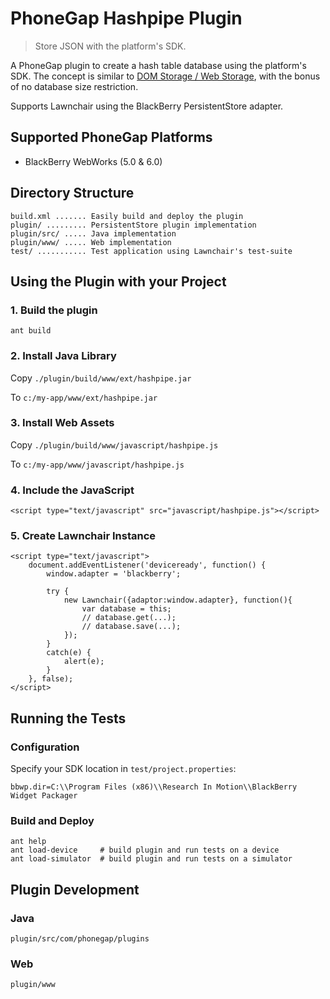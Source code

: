 PhoneGap Hashpipe Plugin
========================

> Store JSON with the platform's SDK.

A PhoneGap plugin to create a hash table database using the platform's SDK. The concept is similar to [DOM Storage / Web Storage](https://developer.mozilla.org/en/dom/storage), with the bonus of no database size restriction.

Supports Lawnchair using the BlackBerry PersistentStore adapter.

Supported PhoneGap Platforms
----------------------------

- BlackBerry WebWorks (5.0 & 6.0)

Directory Structure
-------------------

    build.xml ....... Easily build and deploy the plugin
    plugin/ ......... PersistentStore plugin implementation
    plugin/src/ ..... Java implementation
    plugin/www/ ..... Web implementation
    test/ ........... Test application using Lawnchair's test-suite

Using the Plugin with your Project
----------------------------------

### 1. Build the plugin

    ant build

### 2. Install Java Library

Copy `./plugin/build/www/ext/hashpipe.jar`

To `c:/my-app/www/ext/hashpipe.jar`

### 3. Install Web Assets

Copy `./plugin/build/www/javascript/hashpipe.js`

To `c:/my-app/www/javascript/hashpipe.js`

### 4. Include the JavaScript

    <script type="text/javascript" src="javascript/hashpipe.js"></script>

### 5. Create Lawnchair Instance

    <script type="text/javascript">
        document.addEventListener('deviceready', function() {
            window.adapter = 'blackberry';

            try {
                new Lawnchair({adaptor:window.adapter}, function(){
                    var database = this;
                    // database.get(...);
                    // database.save(...);
                });
            }
            catch(e) {
                alert(e);
            }
        }, false);
    </script>

Running the Tests
-----------------

### Configuration

Specify your SDK location in `test/project.properties`:

    bbwp.dir=C:\\Program Files (x86)\\Research In Motion\\BlackBerry Widget Packager

### Build and Deploy

    ant help
    ant load-device     # build plugin and run tests on a device
    ant load-simulator  # build plugin and run tests on a simulator

Plugin Development
------------------

### Java

    plugin/src/com/phonegap/plugins

### Web

    plugin/www
